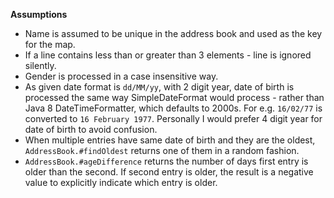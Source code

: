 **Assumptions**

* Name is assumed to be unique in the address book and used as the key for the map.
* If a line contains less than or greater than 3 elements - line is ignored silently.
* Gender is processed in a case insensitive way.
* As given date format is `dd/MM/yy`, with 2 digit year, date of birth is processed the same way SimpleDateFormat would process - rather than Java 8 DateTimeFormatter, which defaults to 2000s. For e.g. `16/02/77` is converted to `16 February 1977`. Personally I would prefer 4 digit year for date of birth to avoid confusion.
* When multiple entries have same date of birth and they are the oldest, `AddressBook.#findOldest` returns one of them in a random fashion.
* `AddressBook.#ageDifference` returns the number of days first entry is older than the second. If second entry is older, the result is a negative value to explicitly indicate which entry is older.